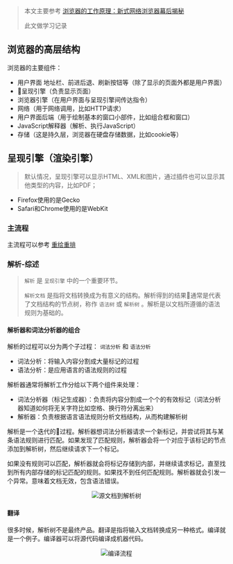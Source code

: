 > 本文主要参考 [浏览器的工作原理：新式网络浏览器幕后揭秘](https://www.html5rocks.com/zh/tutorials/internals/howbrowserswork/#The_browser_main_functionality)
>
> 此文做学习记录

## 浏览器的高层结构
浏览器的主要组件：
- 用户界面 地址栏、前进后退、刷新按钮等（除了显示的页面外都是用户界面）
- 呈现引擎（负责显示页面）
- 浏览器引擎（在用户界面与呈现引擎间传达指令）
- 网络（用于网络调用，比如HTTP请求）
- 用户界面后端（用于绘制基本的窗口小部件，比如组合框和窗口）
- JavaScript解释器（解析、执行JavaScript）
- 存储（这是持久层，浏览器在硬盘存储数据，比如cookie等）

## 呈现引擎（渲染引擎）
> 默认情况，呈现引擎可以显示HTML、XML和图片，通过插件也可以显示其他类型的内容，比如PDF；
- Firefox使用的是Gecko
- Safari和Chrome使用的是WebKit

### 主流程
主流程可以参考 [重绘重排](https://littlefaye.gitee.io/teresa/2018/08/28/重绘重排/)

### 解析-综述
> `解析` 是 `呈现引擎` 中的一个重要环节。
> 
> `解析文档` 是指将文档转换成为有意义的结构。解析得到的结果通常是代表了文档结构的节点树，称作 `语法树` 或 `解析树` 。解析是以文档所遵循的语法规则为基础的。
#### 解析器和词法分析器的组合
解析的过程可以分为两个子过程： `词法分析` 和 `语法分析`

- 词法分析：将输入内容分割成大量标记的过程
- 语法分析：是应用语言的语法规则的过程

解析器通常将解析工作分给以下两个组件来处理：
- 词法分析器（标记生成器）：负责将内容分割成一个个的有效标记（词法分析器知道如何将无关字符比如空格、换行符分离出来）
- 解析器：负责根据语言语法规则分析文档结构，从而构建解析树

解析是一个迭代的过程。解析器想词法分析器请求一个新标记，并尝试将其与某条语法规则进行匹配。如果发现了匹配规则，解析器会将一个对应于该标记的节点添加到解析树，然后继续请求下一个标记。

如果没有规则可以匹配，解析器就会将标记存储到内部，并继续请求标记，直至找到所有内部存储的标记匹配的规则。如果找不到任何匹配规则。解析器就会引发一个异常。意味着文档无效，包含语法错误。
<div align="center">
  <img src="https://www.html5rocks.com/zh/tutorials/internals/howbrowserswork/image011.png" alt="源文档到解析树">
</div>

#### 翻译
很多时候，解析树不是最终产品。翻译是指将输入文档转换成另一种格式。编译就是一个例子。编译器可以将源代码编译成机器代码。
<div align="center">
  <img src="https://www.html5rocks.com/zh/tutorials/internals/howbrowserswork/image013.png" alt="编译流程">
</div>